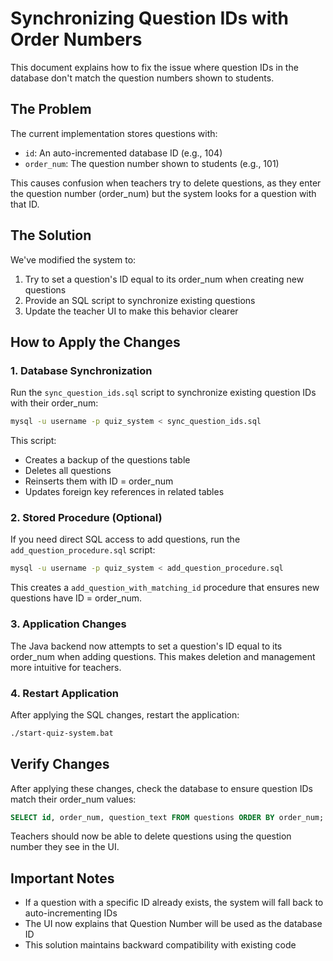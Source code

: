 # Synchronizing Question IDs with Order Numbers

This document explains how to fix the issue where question IDs in the database don't match the question numbers shown to students.

## The Problem

The current implementation stores questions with:
- `id`: An auto-incremented database ID (e.g., 104)
- `order_num`: The question number shown to students (e.g., 101)

This causes confusion when teachers try to delete questions, as they enter the question number (order_num) but the system looks for a question with that ID.

## The Solution

We've modified the system to:

1. Try to set a question's ID equal to its order_num when creating new questions
2. Provide an SQL script to synchronize existing questions
3. Update the teacher UI to make this behavior clearer

## How to Apply the Changes

### 1. Database Synchronization

Run the `sync_question_ids.sql` script to synchronize existing question IDs with their order_num:

```bash
mysql -u username -p quiz_system < sync_question_ids.sql
```

This script:
- Creates a backup of the questions table
- Deletes all questions
- Reinserts them with ID = order_num
- Updates foreign key references in related tables

### 2. Stored Procedure (Optional)

If you need direct SQL access to add questions, run the `add_question_procedure.sql` script:

```bash
mysql -u username -p quiz_system < add_question_procedure.sql
```

This creates a `add_question_with_matching_id` procedure that ensures new questions have ID = order_num.

### 3. Application Changes

The Java backend now attempts to set a question's ID equal to its order_num when adding questions. This makes deletion and management more intuitive for teachers.

### 4. Restart Application

After applying the SQL changes, restart the application:

```bash
./start-quiz-system.bat
```

## Verify Changes

After applying these changes, check the database to ensure question IDs match their order_num values:

```sql
SELECT id, order_num, question_text FROM questions ORDER BY order_num;
```

Teachers should now be able to delete questions using the question number they see in the UI.

## Important Notes

- If a question with a specific ID already exists, the system will fall back to auto-incrementing IDs
- The UI now explains that Question Number will be used as the database ID
- This solution maintains backward compatibility with existing code